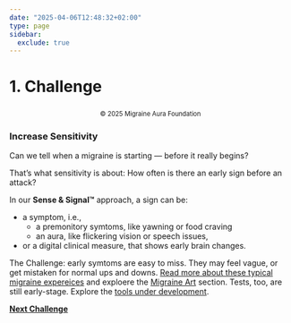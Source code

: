 ```yaml
---
date: "2025-04-06T12:48:32+02:00"
type: page
sidebar:
  exclude: true
---
```


# 1. Challenge

<div style="text-align: center;">
  <figure style="display: inline-block; margin: 0 auto;">
    <img
      src="/images/core-challenges.png"
      class="img"
      style="width:max; height:auto;"
      alt="" />
    <figcaption style="font-size: 0.8em; margin-top: 0.5em;">
        © 2025 Migraine Aura Foundation
    </figcaption>
  </figure>
</div>



### Increase Sensitivity

Can we tell when a migraine is starting — before it really begins?

That’s what sensitivity is about:
How often is there an early sign before an attack?

In our **Sense & Signal™** approach, a sign can be:
- a symptom, i.e.,
  - a premonitory symtoms, like yawning or food craving 
  - an aura, like flickering vision or speech issues,
- or a digital clinical measure, that shows early brain changes.

The Challenge: early symtoms are easy to miss. They may  feel vague, or get mistaken for normal ups and downs. 
[Read more about these typical migraine expereices](/symptoms/) and exploere the [Migraine Art](/art) section. Tests, too, are still early-stage. Explore the [tools under development](/test-suit/).




[**Next Challenge**](../core-challenge-2)

